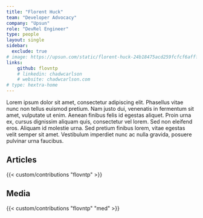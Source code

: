 ```yaml
---
title: "Florent Huck"
team: "Developer Advocacy"
company: "Upsun"
role: "DevRel Engineer"
type: people
layout: single
sidebar:
  exclude: true
# image: https://upsun.com/static/florent-huck-24b18475acd259fcfcf6afff4f9bff84.png
links:
    github: flovntp
    # linkedin: chadwcarlson
    # website: chadwcarlson.com
# type: hextra-home
---
```


Lorem ipsum dolor sit amet, consectetur adipiscing elit. Phasellus vitae nunc non tellus euismod pretium. Nam justo dui, venenatis in fermentum sit amet, vulputate ut enim. Aenean finibus felis id egestas aliquet. Proin urna ex, cursus dignissim aliquam quis, consectetur vel lorem. Sed non eleifend eros. Aliquam id molestie urna. Sed pretium finibus lorem, vitae egestas velit semper sit amet. Vestibulum imperdiet nunc ac nulla gravida, posuere pulvinar urna faucibus. 

## Articles

{{< custom/contributions "flovntp" >}}

## Media

{{< custom/contributions "flovntp" "med" >}}
